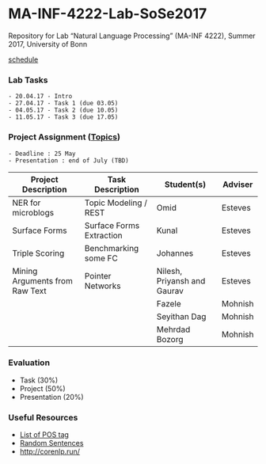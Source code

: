 # MA-INF-4222-Lab-SoSe2017
Repository for Lab “Natural Language Processing” (MA-INF 4222), Summer 2017, University of Bonn

[schedule](
https://docs.google.com/spreadsheets/d/1I7JZeBqcyfxtCRRmTb3kQ3Hc1rSQb1hgXW3ltXuqhd8/edit#gid=1853826089)

### Lab Tasks
	- 20.04.17 - Intro
	- 27.04.17 - Task 1 (due 03.05)
	- 04.05.17 - Task 2 (due 10.05)
	- 11.05.17 - Task 3 (due 17.05)

### Project Assignment ([Topics](https://docs.google.com/spreadsheets/d/1I7JZeBqcyfxtCRRmTb3kQ3Hc1rSQb1hgXW3ltXuqhd8/edit?usp=sharing))
	- Deadline : 25 May
	- Presentation : end of July (TBD)

| Project Description | Task Description  | Student(s) | Adviser  |
|---------------------|-------------------|---------|----------|
| NER for microblogs  | Topic Modeling / REST | Omid    | Esteves  | 
| Surface Forms       | Surface Forms Extraction | Kunal   | Esteves  |
| Triple Scoring      | Benchmarking some FC| Johannes | Esteves |
| Mining Arguments from Raw Text | Pointer Networks  | Nilesh, Priyansh and Gaurav        |  Esteves  |
|   | | Fazele    | Mohnish  | 
|   |  |  Seyithan Dag   | Mohnish  | 
|   |  |   Mehrdad Bozorg  | Mohnish  | 
### Evaluation
  - Task (30%) 
  - Project (50%) 
  - Presentation (20%)

### Useful Resources
- [List of POS tag](https://www.ling.upenn.edu/courses/Fall_2003/ling001/penn_treebank_pos.html)
- [Random Sentences](https://cockatooscreeching.wordpress.com/2014/05/29/a-list-of-completely-random-sentences/) 
- http://corenlp.run/

